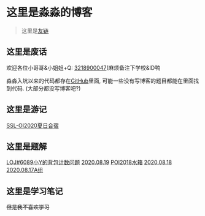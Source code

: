 # 这里是淼淼的博客

> 这里是[友链](//Other/友链.html)

## 这里是废话

欢迎各位小哥哥&小姐姐+Q: [3218900047](tencent://message/?uin=3218900047&Site=&Menu=yes)(麻烦备注下学校&ID鸭

淼淼入坑以来的代码都存在[GitHub](https://github.com/MXR612/OI-log)里面, 可能一些没有写博客的题目都能在里面找到代码. (大部分都没写博客吧?)

## 这里是游记

[SSL-OI2020夏日合宿](//Index/SSL-OI2020夏日合宿.html)

## 这里是题解

[LOJ#6089小Y的背包计数问题](//Blog/2020.08.19/LOJ#6089小Y的背包计数问题.html)
[2020.08.19](//Blog/2020.08.19/SSLOJ2020.08.19.html)
[POI2018水箱](//Blog/2020.08.18/POI2018水箱.html)
[2020.08.18](//Blog/2020.08.18/SSLOJ2020.08.18.html)
[2020.08.17A组](//Blog/2020.08.17/SSLOJ2020.8.17A.html)

## 这里是学习笔记

~~但是我不喜欢学习~~